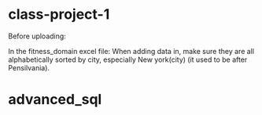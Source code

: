 # class-project-1
Before uploading:

In the fitness_domain excel file:
When adding data in, make sure they are all alphabetically sorted by city, especially New york(city) (it used to be after Pensilvania).
# advanced_sql
